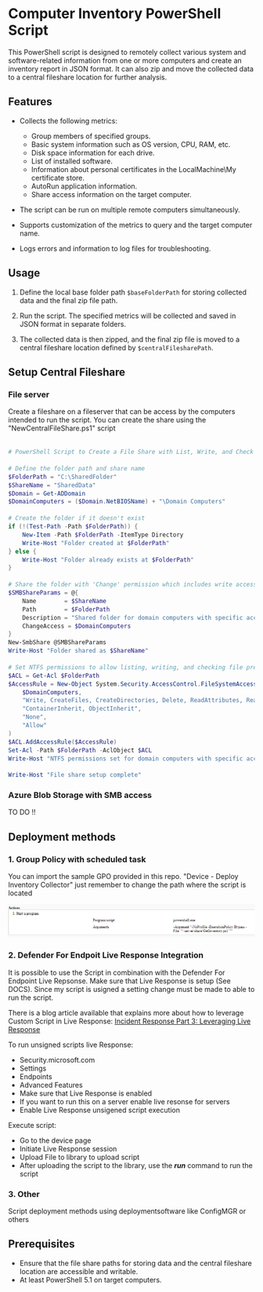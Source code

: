 # Computer Inventory PowerShell Script

This PowerShell script is designed to remotely collect various system and software-related information from one or more computers and create an inventory report in JSON format. It can also zip and move the collected data to a central fileshare location for further analysis.

## Features

- Collects the following metrics:
  - Group members of specified groups.
  - Basic system information such as OS version, CPU, RAM, etc.
  - Disk space information for each drive.
  - List of installed software.
  - Information about personal certificates in the LocalMachine\My certificate store.
  - AutoRun application information.
  - Share access information on the target computer.

- The script can be run on multiple remote computers simultaneously.

- Supports customization of the metrics to query and the target computer name.

- Logs errors and information to log files for troubleshooting.

## Usage

1. Define the local base folder path `$baseFolderPath` for storing collected data and the final zip file path.

2. Run the script. The specified metrics will be collected and saved in JSON format in separate folders.

3. The collected data is then zipped, and the final zip file is moved to a central fileshare location defined by `$centralFilesharePath`.

## Setup Central Fileshare

### File server

Create a fileshare on a fileserver that can be access by the computers intended to run the script. You can create the share using the "NewCentralFileShare.ps1" script

```Powershell

# PowerShell Script to Create a File Share with List, Write, and Check File Presence Access for Domain Computers

# Define the folder path and share name
$FolderPath = "C:\SharedFolder"
$ShareName = "SharedData"
$Domain = Get-ADDomain
$DomainComputers = ($Domain.NetBIOSName) + "\Domain Computers"

# Create the folder if it doesn't exist
if (!(Test-Path -Path $FolderPath)) {
    New-Item -Path $FolderPath -ItemType Directory
    Write-Host "Folder created at $FolderPath"
} else {
    Write-Host "Folder already exists at $FolderPath"
}

# Share the folder with 'Change' permission which includes write access
$SMBShareParams = @{
    Name        = $ShareName
    Path        = $FolderPath
    Description = "Shared folder for domain computers with specific access"
    ChangeAccess = $DomainComputers
}
New-SmbShare @SMBShareParams
Write-Host "Folder shared as $ShareName"

# Set NTFS permissions to allow listing, writing, and checking file presence but not reading file content
$ACL = Get-Acl $FolderPath
$AccessRule = New-Object System.Security.AccessControl.FileSystemAccessRule(
    $DomainComputers, 
    "Write, CreateFiles, CreateDirectories, Delete, ReadAttributes, ReadPermissions, ListDirectory, Synchronize", 
    "ContainerInherit, ObjectInherit", 
    "None", 
    "Allow"
)
$ACL.AddAccessRule($AccessRule)
Set-Acl -Path $FolderPath -AclObject $ACL
Write-Host "NTFS permissions set for domain computers with specific access requirements"

Write-Host "File share setup complete"

```

### Azure Blob Storage with SMB access

TO DO !!

## Deployment methods

### 1. Group Policy with scheduled task

You can import the sample GPO provided in this repo. "Device - Deploy Inventory Collector" just remember to change the path where the script is located

![Alt text](image.png)

### 2. Defender For Endpoit Live Response Integration

It is possible to use the Script in combination with the Defender For Endpoint Live Repsonse. Make sure that Live Response is setup  (See DOCS). Since my script is usigned a setting change must be made to able to run the script.

There is a blog article available that explains more about how to leverage Custom Script in Live Response: [Incident Response Part 3: Leveraging Live Response](https://kqlquery.com/posts/leveraging-live-response/)

To run unsigned scripts live Response:

- Security.microsoft.com
- Settings
- Endpoints
- Advanced Features
- Make sure that Live Response is enabled
- If you want to run this on a server enable live resonse for servers
- Enable Live Response unsigened script execution

Execute script:

- Go to the device page
- Initiate Live Response session
- Upload File to library to upload script
- After uploading the script to the library, use the ***run*** command to run the script

### 3. Other

Script deployment methods using deploymentsoftware like ConfigMGR or others

## Prerequisites

- Ensure that the file share paths for storing data and the central fileshare location are accessible and writable.
- At least PowerShell 5.1 on target computers.
